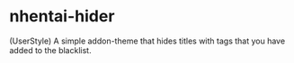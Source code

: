 # nhentai-hider
(UserStyle) A simple addon-theme that hides titles with tags that you have added to the blacklist.

